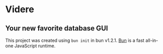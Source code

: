 # Videre
## Your new favorite database GUI

<!-- To install dependencies: -->

<!-- ```bash
bun install
```

To run:

```bash
bun run index.ts
``` -->

This project was created using `bun init` in bun v1.2.1. [Bun](https://bun.sh) is a fast all-in-one JavaScript runtime.
